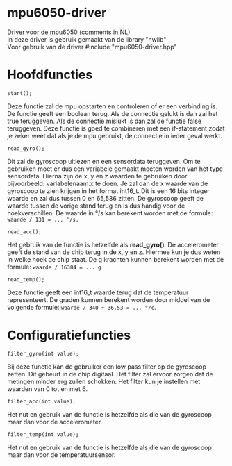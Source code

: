  # mpu6050-driver
Driver voor de mpu6050 (comments in NL)<br>
In deze driver is gebruik gemaakt van de library "hwlib"<br>
Voor gebruik van de driver #include "mpu6050-driver.hpp"

<h1>Hoofdfuncties</h1>

```
start();
```
Deze functie zal de mpu opstarten en controleren of er een verbinding is. De functie geeft een boolean terug. Als de connectie gelukt is dan zal het true teruggeven. Als de connectie mislukt is dan zal de functie false teruggeven.
Deze functie is goed te combineren met een if-statement zodat je zeker weet dat als je de mpu gebruikt, de connectie in ieder geval werkt.

```
read_gyro(); 
```
Dit zal de gyroscoop uitlezen en een sensordata teruggeven. Om te gebruiken moet er dus een variabele gemaakt moeten worden van het type </b>sensordata</b>. Hierna zijn de x, y en z waarden te gebruiken door bijvoorbeeld: variabelenaam.x te doen. Je zal dan de x waarde van de gyroscoop te zien krijgen in het format int16_t. Dit is een 16 bits integer waarde en zal dus tussen 0 en 65,536 zitten.
De gyroscoop geeft de waarde tussen de vorige stand terug en is dus handig voor de hoekverschillen.
De waarde in °/s kan berekent worden met de formule: ```waarde / 131 = ... °/s.```

```
read_acc(); 
```
Het gebruik van de functie is hetzelfde als <b>read_gyro()</b>. De accelerometer geeft de stand van de chip terug in de x, y en z. Hiermee kun je dus weten in welke hoek de chip staat. 
De g krachten kunnen berekent worden met de formule: ```waarde / 16384 = ... g```

```
read_temp(); 
```
Deze functie geeft een int16_t waarde terug dat de temperatuur representeert. 
De graden kunnen berekent worden door middel van de volgende formule: ```waarde / 340 + 36.53 = ... °/c```.

<h1>Configuratiefuncties</h1>

```
filter_gyro(int value);
```
Bij deze functie kan de gebruiker een low pass filter op de gyroscoop zetten. Dit gebeurt in de chip digitaal. Het filter zal ervoor zorgen dat de metingen minder erg zullen schokken. Het filter kun je instellen met waarden van 0 tot en met 6.

```
filter_acc(int value);
```
Het nut en gebruik van de functie is hetzelfde als die van de gyroscoop maar dan voor de accelerometer.
```
filter_temp(int value);
```
Het nut en gebruik van de functie is hetzelfde als die van de gyroscoop maar dan voor de temperatuursensor.
